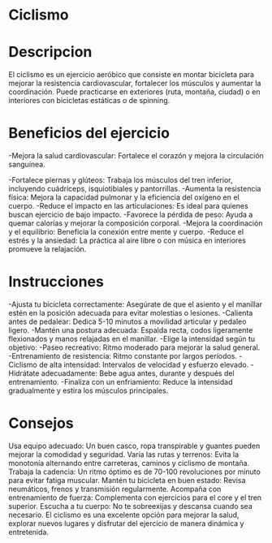 # Ciclismo
# Descripcion
El ciclismo es un ejercicio aeróbico que consiste en montar bicicleta para mejorar la resistencia cardiovascular, fortalecer los músculos y aumentar la coordinación. Puede practicarse en exteriores (ruta, montaña, ciudad) o en interiores con bicicletas estáticas o de spinning.
# Beneficios del ejercicio
-Mejora la salud cardiovascular: Fortalece el corazón y mejora la circulación sanguínea.

-Fortalece piernas y glúteos: Trabaja los músculos del tren inferior, incluyendo cuádriceps, isquiotibiales y pantorrillas.
-Aumenta la resistencia física: Mejora la capacidad pulmonar y la eficiencia del oxígeno en el cuerpo.
-Reduce el impacto en las articulaciones: Es ideal para quienes buscan ejercicio de bajo impacto.
-Favorece la pérdida de peso: Ayuda a quemar calorías y mejorar la composición corporal.
-Mejora la coordinación y el equilibrio: Beneficia la conexión entre mente y cuerpo.
-Reduce el estrés y la ansiedad: La práctica al aire libre o con música en interiores promueve la relajación.

# Instrucciones
-Ajusta tu bicicleta correctamente: Asegúrate de que el asiento y el manillar estén en la posición adecuada para evitar molestias o lesiones.
-Calienta antes de pedalear: Dedica 5-10 minutos a movilidad articular y pedaleo ligero.
-Mantén una postura adecuada: Espalda recta, codos ligeramente flexionados y manos relajadas en el manillar.
-Elige la intensidad según tu objetivo:
-Paseo recreativo: Ritmo moderado para mejorar la salud general.
-Entrenamiento de resistencia: Ritmo constante por largos períodos.
-Ciclismo de alta intensidad: Intervalos de velocidad y esfuerzo elevado.
-Hidrátate adecuadamente: Bebe agua antes, durante y después del entrenamiento.
-Finaliza con un enfriamiento: Reduce la intensidad gradualmente y estira los músculos principales.
# Consejos
Usa equipo adecuado: Un buen casco, ropa transpirable y guantes pueden mejorar la comodidad y seguridad.
Varía las rutas y terrenos: Evita la monotonía alternando entre carreteras, caminos y ciclismo de montaña.
Trabaja la cadencia: Un ritmo óptimo es de 70-100 revoluciones por minuto para evitar fatiga muscular.
Mantén tu bicicleta en buen estado: Revisa neumáticos, frenos y transmisión regularmente.
Acompaña con entrenamiento de fuerza: Complementa con ejercicios para el core y el tren superior.
Escucha a tu cuerpo: No te sobreexijas y descansa cuando sea necesario.
El ciclismo es una excelente opción para mejorar la salud, explorar nuevos lugares y disfrutar del ejercicio de manera dinámica y entretenida.
